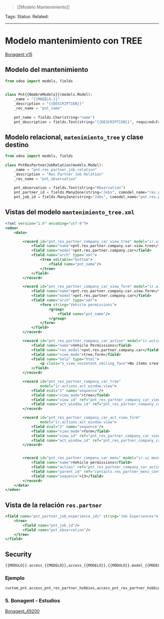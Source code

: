 > [[Modelo Mantenimiento]]

Tags: 
Status: 
Related: 

___

# Modelo mantenimiento con TREE

[Bonagent v15](https://github.com/puntsistemes/bona-gent_odoo/commit/4efffc0753a26ba9d4d4c3ae92362a7c6480be00)

## Modelo del mantenimiento
```python
from odoo import models, fields  
  
  
class Pnt{{NombreModelo}}(models.Model):  
    _name = "{{MODELO.}}"  
    _description = "{{DESCRIPTION}}"  
    _rec_name = "pnt_name"  
  
    pnt_name = fields.Char(string="name")  
    pnt_description = fields.Text(string="{{DESCRIPTION}}", required=False)
```

## Modelo relacional, `matenimiento_tree` y clase destino
```python
from odoo import models, fields  
  
class PntResPartnerJobRelation(models.Model):  
    _name = "pnt.res.partner.job.relation"  
    _description = "Res Partner Job Relation"  
    _rec_name = "pnt_observation"  
  
    pnt_observation = fields.Text(string="Observation")  
    pnt_partner_id = fields.Many2one(string="Jobs", comodel_name="res.partner")  
    pnt_job_id = fields.Many2one(string="Jobs", comodel_name="pnt.res.partner.job")
```


## Vistas del modelo `mantenimiento_tree.xml`
```xml
<?xml version="1.0" encoding="utf-8"?>
<odoo>
    <data>

        <record id="pnt_res_partner_company_car_view_tree" model="ir.ui.view">
            <field name="name">pnt.res.partner.company.car.view.tree</field>
            <field name="model">pnt.res.partner.company.car</field>
            <field name="arch" type="xml">
                <tree editable="bottom">
                    <field name="pnt_name"/>
                </tree>
            </field>
        </record>

        <record id="pnt_res_partner_company_car_view_form" model="ir.ui.view">
            <field name="name">pnt.res.partner.company.car.view.form</field>
            <field name="model">pnt.res.partner.company.car</field>
            <field name="arch" type="xml">
                <form string="Vehicle permissions">
                    <group>
                        <field name="pnt_name"/>
                    </group>
                </form>
            </field>
        </record>

        <record id="pnt_res_partner_company_car_action" model="ir.actions.act_window">
            <field name="name">Vehicle Permissions</field>
            <field name="res_model">pnt.res.partner.company.car</field>
            <field name="view_mode">tree,form</field>
            <field name="help" type="html">
                <p class="o_view_nocontent_smiling_face">No items created.</p>
            </field>
        </record>

        <record id="pnt_res_partner_company_car_tree"
                model="ir.actions.act_window.view">
            <field eval="1" name="sequence"/>
            <field name="view_mode">tree</field>
            <field name="view_id" ref="pnt_res_partner_company_car_view_tree"/>
            <field name="act_window_id" ref="pnt_res_partner_company_car_action"/>
        </record>

        <record id="pnt_res_partner_company_car_act_view_form"
                model="ir.actions.act_window.view">
            <field eval="2" name="sequence"/>
            <field name="view_mode">form</field>
            <field name="view_id" ref="pnt_res_partner_company_car_view_form"/>
            <field name="act_window_id" ref="pnt_res_partner_company_car_action"/>
        </record>


        <record id="pnt_res_partner_company_car_menu" model="ir.ui.menu">
            <field name="name">Vehicle permissions</field>
            <field name="action" ref="pnt_res_partner_company_car_action"/>
            <field name="parent_id" ref="contacts.res_partner_menu_contacts"/>
            <field name="sequence">13</field>
        </record>
    </data>
</odoo>
```

## Vista de la relación `res.partner`
```xml
<field name="pnt_partner_job_experience_ids" string="Job Experiences">
	<tree>
		<field name="pnt_job_id"/>
		<field name="pnt_observation"/>
	</tree>
</field>
```

## Security
```python
{{MÓDULO}}.access_{{MODELO}},access_{{MODELO}},{{MÓDULO}}.model_{{MODELO}},base.group_user,1,1,1,1
```
### **Ejemplo**
```python
custom_pnt.access_pnt_res_partner_hobbies,access_pnt_res_partner_hobbies,custom_pnt.model_pnt_res_partner_hobbies,base.group_user,1,1,1,1
```


### 5. Bonagent - Estudios
[Bonagent_49200](https://github.com/puntsistemes/bona-gent_odoo/pull/48/files#diff-667d96a101016350cac702a72af4c1636a202cb1b475ce7fc11022b29460ea92)
